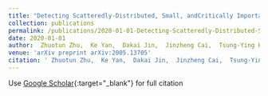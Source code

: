 ```yaml
---
title: "Detecting Scatteredly-Distributed, Small, andCritically Important Objects in 3D OncologyImaging via Decision Stratification"
collection: publications
permalink: /publications/2020-01-01-Detecting-Scatteredly-Distributed-Small-andCritically-Important-Objects-in-3D-OncologyImaging-via-Decision-Stratification
date: 2020-01-01
author:  Zhuotun Zhu,  Ke Yan,  Dakai Jin,  Jinzheng Cai,  Tsung-Ying Ho,  <b>Adam P Harrison</b>,  Dazhou Guo,  Chun-Hung Chao,  Xianghua Ye,  Jing Xiao,  Le Lu, 
venue: 'arXiv preprint arXiv:2005.13705'
citation: ' Zhuotun Zhu,  Ke Yan,  Dakai Jin,  Jinzheng Cai,  Tsung-Ying Ho,  <b>Adam P Harrison</b>,  Dazhou Guo,  Chun-Hung Chao,  Xianghua Ye,  Jing Xiao,  Le Lu, &quot;Detecting Scatteredly-Distributed, Small, andCritically Important Objects in 3D OncologyImaging via Decision Stratification.&quot; arXiv preprint arXiv:2005.13705, 2020.'
---
```

Use [Google Scholar](https://scholar.google.com/scholar?q=Detecting+Scatteredly+Distributed,+Small,+andCritically+Important+Objects+in+3D+OncologyImaging+via+Decision+Stratification){:target="_blank"} for full citation